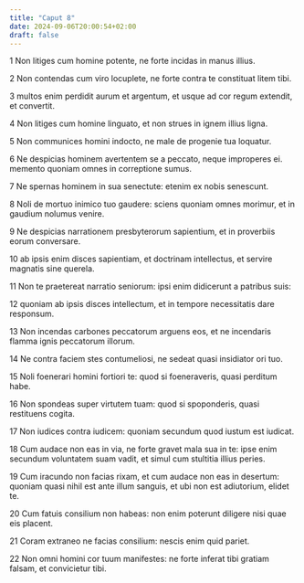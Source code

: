 ```yaml
---
title: "Caput 8"
date: 2024-09-06T20:00:54+02:00
draft: false
---
```



1 Non litiges cum homine potente, ne forte incidas in manus illius.

2 Non contendas cum viro locuplete, ne forte contra te constituat litem tibi.

3 multos enim perdidit aurum et argentum, et usque ad cor regum extendit, et convertit.

4 Non litiges cum homine linguato, et non strues in ignem illius ligna.

5 Non communices homini indocto, ne male de progenie tua loquatur.

6 Ne despicias hominem avertentem se a peccato, neque improperes ei. memento quoniam omnes in correptione sumus.

7 Ne spernas hominem in sua senectute: etenim ex nobis senescunt.

8 Noli de mortuo inimico tuo gaudere: sciens quoniam omnes morimur, et in gaudium nolumus venire.

9 Ne despicias narrationem presbyterorum sapientium, et in proverbiis eorum conversare.

10 ab ipsis enim disces sapientiam, et doctrinam intellectus, et servire magnatis sine querela.

11 Non te praetereat narratio seniorum: ipsi enim didicerunt a patribus suis:

12 quoniam ab ipsis disces intellectum, et in tempore necessitatis dare responsum.

13 Non incendas carbones peccatorum arguens eos, et ne incendaris flamma ignis peccatorum illorum.

14 Ne contra faciem stes contumeliosi, ne sedeat quasi insidiator ori tuo.

15 Noli foenerari homini fortiori te: quod si foeneraveris, quasi perditum habe.

16 Non spondeas super virtutem tuam: quod si spoponderis, quasi restituens cogita.

17 Non iudices contra iudicem: quoniam secundum quod iustum est iudicat.

18 Cum audace non eas in via, ne forte gravet mala sua in te: ipse enim secundum voluntatem suam vadit, et simul cum stultitia illius peries.

19 Cum iracundo non facias rixam, et cum audace non eas in desertum: quoniam quasi nihil est ante illum sanguis, et ubi non est adiutorium, elidet te.

20 Cum fatuis consilium non habeas: non enim poterunt diligere nisi quae eis placent.

21 Coram extraneo ne facias consilium: nescis enim quid pariet.

22 Non omni homini cor tuum manifestes: ne forte inferat tibi gratiam falsam, et convicietur tibi.

